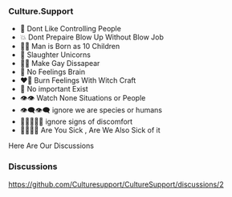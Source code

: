 
### Culture.Support

- 🫣 Dont Like Controlling People
- 💥 Dont Prepaire Blow Up Without Blow Job
- 🫄🏽 Man is Born as 10 Children
- 🦄 Slaughter Unicorns
- 🧑‍🦰 Make Gay Dissapear
- 🧠 No Feelings Brain
- ❤️‍🔥 Burn Feelings With Witch Craft
- 🫥 No important Exist
- 👁️👁️ Watch None Situations or People
- 👁️‍🗨️👁️‍🗨️ ignore we are species or humans 
- 🫤😵😵‍💫😖 ignore signs of discomfort 
- 🤢🤮🤧🥵 Are You Sick , Are We Also Sick of it 



Here Are Our Discussions 


### Discussions


https://github.com/Culturesupport/CultureSupport/discussions/2








